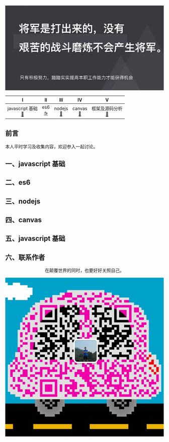 ![image](./img/timg.jpg)
<br>

|                      I                       |          II           |             III             |             IV              |                     V                      |
| :------------------------------------------: | :-------------------: | :-------------------------: | :-------------------------: | :----------------------------------------: |
| javascript 基础<br />[📝](#一javascript基础) | es6<br/>[☕️](#二es6) | nodejs<br />[🐍](#三nodejs) | canvas<br />[🔗](#四canvas) | 框架及源码分析<br/>[💾](#五框架及源码分析) |

## 前言

本人平时学习及收集内容，欢迎参入一起讨论。

## 一、javascript 基础

## 二、es6

## 三、nodejs

## 四、canvas

## 五、javascript 基础

## 六、联系作者

<div align="center">
    <p>
        在颠覆世界的同时，也要好好关照自己。
    </p>
    <img src="./img/webchat.jpg" />
</div>
